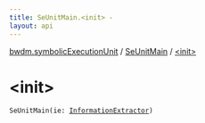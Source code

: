```yaml
---
title: SeUnitMain.<init> - 
layout: api
---
```


<div class='api-docs-breadcrumbs'><a href="../index.html">bwdm.symbolicExecutionUnit</a> / <a href="index.html">SeUnitMain</a> / <a href="./-init-.html">&lt;init&gt;</a></div>

# &lt;init&gt;

<div class="signature"><code><span class="identifier">SeUnitMain</span><span class="symbol">(</span><span class="parameterName" id="bwdm.symbolicExecutionUnit.SeUnitMain$<init>(bwdm.informationStore.InformationExtractor)/ie">ie</span><span class="symbol">:</span>&nbsp;<a href="../../bwdm.information-store/-information-extractor/index.html"><span class="identifier">InformationExtractor</span></a><span class="symbol">)</span></code></div>

